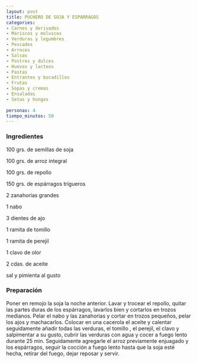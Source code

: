 ```yaml
---
layout: post
title: PUCHERO DE SOJA Y ESPARRÁGOS
categories:
- Carnes y derivados
- Mariscos y moluscos
- Verduras y legumbres
- Pescados
- Arroces
- Salsas
- Postres y dulces
- Huevos y lacteos
- Pastas
- Entrantes y bocadillos
- Frutas
- Sopas y cremas
- Ensaladas
- Setas y hongos
 
personas: 4 
tiempo_minutos: 50 
---
```

<h3>Ingredientes</h3>
100 grs. de semillas de soja

100 grs. de arroz integral

100 grs. de repollo

150 grs. de espárragos trigueros

2 zanahorias grandes

1 nabo

3 dientes de ajo

1 ramita de tomillo

1 ramita de perejil

1 clavo de olor

2 cdas. de aceite

sal y pimienta al gusto

<h3>Preparación</h3>
Poner en remojo la soja la noche anterior. Lavar y trocear el repollo, quitar las partes duras de los espárragos, lavarlos bien y cortarlos en trozos medianos. Pelar el nabo y las zanahorias y cortar en trozos pequeños, pelar los ajos y machacarlos. Colocar en una cacerola el aceite y calentar seguidamente añadir todas las verduras, el tomillo , el perejil, el clavo y salpimentar a su gusto, cubrir las verduras con agua y cocer a fuego lento durante 25 min. Seguidamente agregarle el arroz previamente enjuagado y los espárragos, seguir la cocción a fuego lento hasta que la soja esté hecha, retirar del fuego, dejar reposar y servir.


